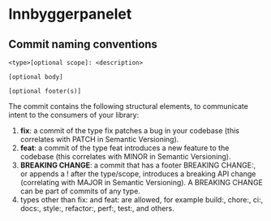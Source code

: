 

# Innbyggerpanelet

## Commit naming conventions

```
<type>[optional scope]: <description>

[optional body]

[optional footer(s)]
```

The commit contains the following structural elements, to communicate intent to the consumers of your library:

1. **fix**: a commit of the type fix patches a bug in your codebase (this correlates with PATCH in Semantic Versioning).
2. **feat**: a commit of the type feat introduces a new feature to the codebase (this correlates with MINOR in Semantic Versioning).
3. **BREAKING CHANGE**: a commit that has a footer BREAKING CHANGE:, or appends a ! after the type/scope, introduces a breaking API change (correlating with MAJOR in Semantic Versioning). A BREAKING CHANGE can be part of commits of any type.
4. types other than fix: and feat: are allowed, for example build:, chore:, ci:, docs:, style:, refactor:, perf:, test:, and others.

